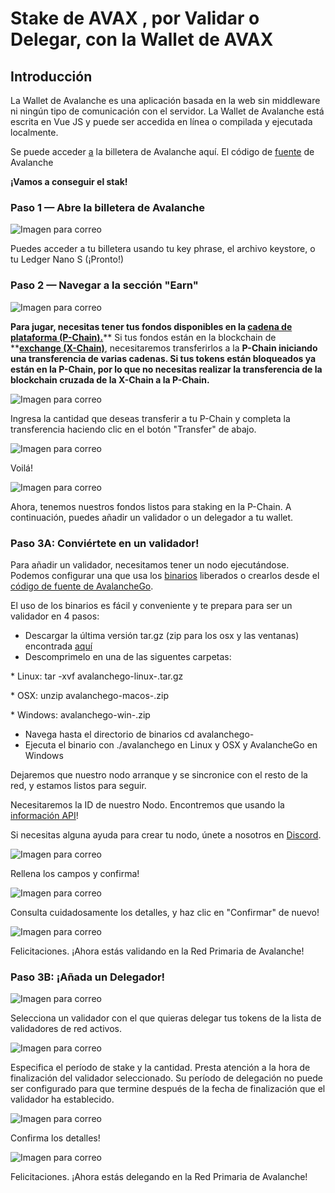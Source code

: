 # Stake de AVAX , por Validar o Delegar, con la Wallet de AVAX

## **Introducción**<a id="001f"></a>

La Wallet de Avalanche es una aplicación basada en la web sin middleware ni ningún tipo de comunicación con el servidor. La Wallet de Avalanche está escrita en Vue JS y puede ser accedida en línea o compilada y ejecutada localmente.

Se puede acceder [a](https://wallet.avax.network/) la billetera de Avalanche aquí.   El código de [fuente](https://github.com/ava-labs/avalanche-wallet) de Avalanche

**¡Vamos a conseguir el stak!**

### **Paso 1 — Abre la billetera de Avalanche**<a id="552d"></a>

![Imagen para correo](https://miro.medium.com/max/1552/0*tpBIOjLdppuNKMjA)

Puedes acceder a tu billetera usando tu key phrase, el archivo keystore, o tu Ledger Nano S \(¡Pronto!\)

### **Paso 2 — Navegar a la sección "Earn"**<a id="dc5a"></a>

![Imagen para correo](https://miro.medium.com/max/1504/0*XTh3nZzBI1bkLbwO)

**Para jugar, necesitas tener tus fondos disponibles en la [**cadena de plataforma \(P-Chain\).**](../../../learn/platform-overview/#platform-chain-p-chain)**** Si tus fondos están en la blockchain de **[**exchange \(X-Chain\)**](../../../learn/platform-overview/#exchange-chain-x-chain), necesitaremos transferirlos a la **P-Chain iniciando una transferencia de varias cadenas. Si tus tokens están bloqueados ya están en la P-Chain, por lo que no necesitas realizar la transferencia de la blockchain cruzada de la X-Chain a la P-Chain.**

![Imagen para correo](https://miro.medium.com/max/1522/0*xKAf0nXSzqIdmBDg)

Ingresa la cantidad que deseas transferir a tu P-Chain y completa la transferencia haciendo clic en el botón "Transfer" de abajo.

![Imagen para correo](https://miro.medium.com/max/1488/0*aremeYNYtKP5nGPx)

Voilá!

![Imagen para correo](https://miro.medium.com/max/1512/0*XP8f8CISy-LJ_Lc3)

Ahora, tenemos nuestros fondos listos para staking en la P-Chain. A continuación, puedes añadir un validador o un delegador a tu wallet.

### **Paso 3A: Conviértete en un validador!**<a id="60f0"></a>

Para añadir un validador, necesitamos tener un nodo ejecutándose. Podemos configurar una que usa los [binarios](https://github.com/ava-labs/avalanchego/releases/) liberados o crearlos desde el [código de fuente de AvalancheGo](https://github.com/ava-labs/avalanchego).

El uso de los binarios es fácil y conveniente y te prepara para ser un validador en 4 pasos:

* Descargar la última versión tar.gz \(zip para los osx y las ventanas\) encontrada [aquí](https://github.com/ava-labs/avalanchego/releases)
* Descomprimelo en una de las siguentes carpetas:

\* Linux: tar -xvf avalanchego-linux-<VERSION>.tar.gz

\* OSX: unzip avalanchego-macos-<VERSION>.zip

\* Windows: avalanchego-win-<VERSION>.zip

* Navega hasta el directorio de binarios cd avalanchego-<VERSION>
* Ejecuta el binario con ./avalanchego en Linux y OSX y AvalancheGo en Windows

Dejaremos que nuestro nodo arranque y se sincronice con el resto de la red, y estamos listos para seguir.

Necesitaremos la ID de nuestro Nodo. Encontremos que usando la [información API](../../avalanchego-apis/info-api.md)!

Si necesitas alguna ayuda para crear tu nodo, únete a nosotros en [Discord](https://chat.avax.network/).

![Imagen para correo](https://miro.medium.com/max/1600/0*6hZSaT651Dd7R4bL)

Rellena los campos y confirma!

![Imagen para correo](https://miro.medium.com/max/1600/0*cy61ZMDY5veMvCZj)

Consulta cuidadosamente los detalles, y haz clic en "Confirmar" de nuevo!

![Imagen para correo](https://miro.medium.com/max/1600/0*f3GlN03He6TFkOV7)

Felicitaciones. ¡Ahora estás validando en la Red Primaria de Avalanche!

### **Paso 3B: ¡Añada un Delegador!**<a id="59bd"></a>

![Imagen para correo](https://miro.medium.com/max/1600/0*f-wXi2SiSm4eBmHt)

Selecciona un validador con el que quieras delegar tus tokens de la lista de validadores de red activos.

![Imagen para correo](https://miro.medium.com/max/1600/0*uNnT2PtjCslRKFbF)

Especifica el período de stake y la cantidad. Presta atención a la hora de finalización del validador seleccionado. Su período de delegación no puede ser configurado para que termine después de la fecha de finalización que el validador ha establecido.

![Imagen para correo](https://miro.medium.com/max/1600/0*M_6_7L9jtYuPTp-A)

Confirma los detalles!

![Imagen para correo](https://miro.medium.com/max/1600/0*Silj8-uZTm5g9xSi)

Felicitaciones. ¡Ahora estás delegando en la Red Primaria de Avalanche!

